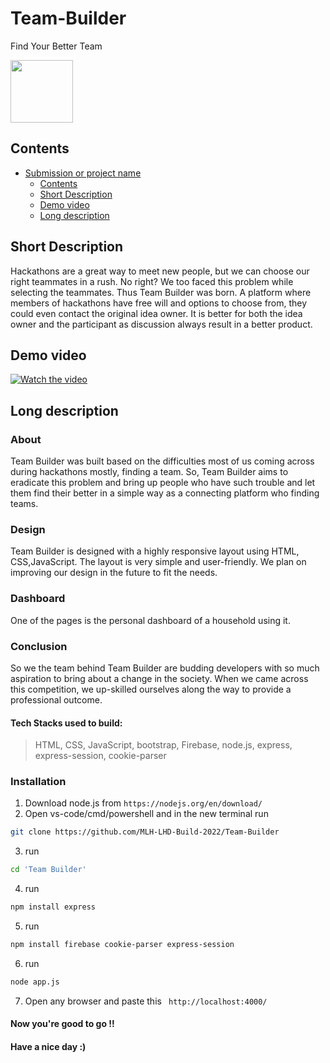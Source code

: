 # Team-Builder 
Find Your Better Team

<img src="https://user-images.githubusercontent.com/72182858/150678144-1b892edd-3d9d-48f1-98ad-b2ec4f334698.svg" width="100" height="100">

## Contents
- [Submission or project name](#team-builder)
  - [Contents](#contents)
  - [Short Description](#short-description)
  - [Demo video](#demo-video)
  - [Long description](#long-description)

## Short Description 
Hackathons are a great way to meet new people, but we can choose our right teammates in a rush. No right? We too faced this problem while selecting the teammates. 
Thus Team Builder was born. A platform where members of hackathons have free will and options to choose from, they could even contact the original idea owner. It is better for both the idea owner and the participant as discussion always result in a better product.

## Demo video 
[![Watch the video](https://user-images.githubusercontent.com/72182858/150680306-e6e63dfe-b048-44cd-adc5-14b1a4524622.png)](https://youtu.be/Kbz8FF8_Hcc)


## Long description 

### About
Team Builder was built based on the difficulties most of us coming across during hackathons mostly, finding a team. So, Team Builder aims to eradicate this problem and bring up people who have such trouble and let them find their better in a simple way as a connecting platform who finding teams.

### Design
Team Builder is designed with a highly responsive layout using HTML, CSS,JavaScript. The layout is very simple and user-friendly. We plan on improving our design in the future to fit the needs.

### Dashboard
One of the pages is the personal dashboard of a household using it. 

### Conclusion
So we the team behind Team Builder are budding developers with so much aspiration to bring about a change in the society. When we came across this competition, we up-skilled ourselves along the way to provide a professional outcome.

#### Tech Stacks used to build:
 > HTML, CSS, JavaScript, bootstrap, Firebase, node.js, express, express-session, cookie-parser

### Installation

  1. Download node.js from `` https://nodejs.org/en/download/ ``
  2. Open vs-code/cmd/powershell and in the new terminal run 
   ```bash 
   git clone https://github.com/MLH-LHD-Build-2022/Team-Builder
   ```
  3. run <br>
   ```bash
   cd 'Team Builder'
   ```
   
  4. run <br>
   ```bash
   npm install express
   ```
  5. run <br>
   ```bash
   npm install firebase cookie-parser express-session
   ```   
  6. run <br>
   ```bash
   node app.js
   ```
  7. Open any browser and paste this `` http://localhost:4000/`` <br>


#### Now you're good to go !! 
#### Have a nice day :)

